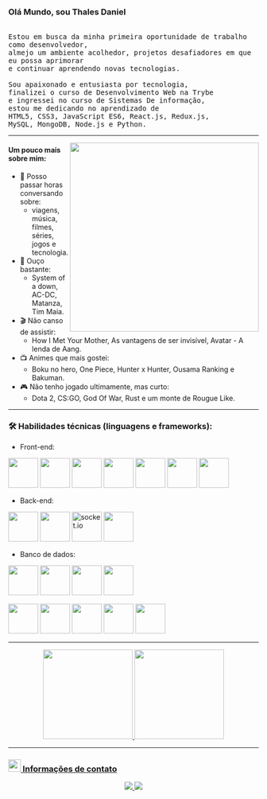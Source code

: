 ###  Olá Mundo, sou Thales Daniel

<p align="start" >
  <samp>
  	<br>Estou em busca da minha primeira oportunidade de trabalho como desenvolvedor,
  	<br>almejo um ambiente acolhedor, projetos desafiadores em que eu possa aprimorar 
  	<br>e continuar aprendendo novas tecnologias.
    <br>
  	<br>Sou apaixonado e entusiasta por tecnologia,
  	<br>finalizei o curso de Desenvolvimento Web na Trybe
    <br>e ingressei no curso de Sistemas De informação, 
    <br>estou me dedicando no aprendizado de
  	<br>HTML5, CSS3, JavaScript ES6, React.js, Redux.js,
  	<br>MySQL, MongoDB, Node.js e Python.
  </samp>
</p>

---
<img align="right" src="https://i.pinimg.com/originals/e4/26/70/e426702edf874b181aced1e2fa5c6cde.gif" width="380px"/>

#### **Um pouco mais sobre mim:**

- 💬 Posso passar horas conversando sobre:
    - viagens, música, filmes, séries, jogos e tecnologia.
- 🎵 Ouço bastante:
    - System of a down, AC-DC, Matanza, Tim Maia.
- 🎬 Não canso de assistir:
    - How I Met Your Mother, As vantagens de ser invisível, Avatar - A lenda de Aang.
- 📺 Animes que mais gostei:
    - Boku no hero, One Piece, Hunter x Hunter, Ousama Ranking e Bakuman.
- 🎮 Não tenho jogado ultimamente, mas curto:
    - Dota 2, CS:GO, God Of War, Rust e um monte de Rougue Like.

---
### 🛠️ Habilidades técnicas (linguagens e frameworks):
- Front-end:
<p align="left">
  <img width="60" height="60" src="https://cdn.jsdelivr.net/gh/devicons/devicon/icons/html5/html5-original-wordmark.svg" />
  <img width="60" height="60" src="https://cdn.jsdelivr.net/gh/devicons/devicon/icons/css3/css3-original-wordmark.svg" />
  <img width="60" height="60" src="https://cdn.jsdelivr.net/gh/devicons/devicon/icons/javascript/javascript-original.svg"/>
  <img width="60" height="60" src="https://cdn.jsdelivr.net/gh/devicons/devicon/icons/react/react-original-wordmark.svg"/>
  <img width="60" height="60" src="https://cdn.jsdelivr.net/gh/devicons/devicon/icons/redux/redux-original.svg"/>
  <img width="60" height="60" src="https://cdn.jsdelivr.net/gh/devicons/devicon/icons/jest/jest-plain.svg" />
  <img width="60" height="60" src="https://cdn.jsdelivr.net/gh/devicons/devicon/icons/bootstrap/bootstrap-plain-wordmark.svg" />
  
</p>

- Back-end:
<p align="left">
  <img width="60" height="60" src="https://cdn.jsdelivr.net/gh/devicons/devicon/icons/nodejs/nodejs-original.svg"/>
  <img width="60" height="60" src="https://cdn.jsdelivr.net/gh/devicons/devicon/icons/express/express-original-wordmark.svg"/>
  <img width="60" height="60" alt="socket.io" src="https://cdn.jsdelivr.net/gh/devicons/devicon/icons/socketio/socketio-original.svg"/>
  <img width="60" height="60" src="https://cdn.jsdelivr.net/gh/devicons/devicon/icons/mocha/mocha-plain.svg"/>
</p>

- Banco de dados:
<p align="left">
  <img width="60" height="60" src="https://cdn.jsdelivr.net/gh/devicons/devicon/icons/mysql/mysql-original.svg"/>
  <img width="60" height="60" src="https://cdn.jsdelivr.net/gh/devicons/devicon/icons/mongodb/mongodb-original-wordmark.svg"/>
  <img width="60" height="60" src="https://cdn.jsdelivr.net/gh/devicons/devicon/icons/sequelize/sequelize-original.svg"/>
  <img width="60" height="60" src="https://cdn.jsdelivr.net/gh/devicons/devicon/icons/heroku/heroku-original-wordmark.svg""/>
</p>
<p align="left">
  <img width="60" height="60"  src="https://cdn.jsdelivr.net/gh/devicons/devicon/icons/python/python-original-wordmark.svg"/>
  <img width="60" height="60"  src="https://cdn.jsdelivr.net/gh/devicons/devicon/icons/linux/linux-original.svg"/>
  <img width="60" height="60"  src="https://cdn.jsdelivr.net/gh/devicons/devicon/icons/bash/bash-original.svg"/> 
  <img width="60" height="60" src="https://cdn.jsdelivr.net/gh/devicons/devicon/icons/github/github-original.svg"/>
  <img width="60" height="60" src="https://cdn.jsdelivr.net/gh/devicons/devicon/icons/git/git-original.svg"/>
  
</p>

---

<div align="center">
  <a href="https://github.com/Thales-Daniel">
  <img height="180em" src="https://github-readme-stats.vercel.app/api?username=Thales-Daniel&show_icons=true&theme=react&include_all_commits=true&count_private=true"/>
  <img height="180em" src="https://github-readme-stats.vercel.app/api/top-langs/?username=Thales-Daniel&layout=compact&langs_count=7&theme=react"/>
</div>
  
---
###  <img src="https://bit.ly/handshake-gif" height="25px"/> Informações de contato
<p align="center">
    <a href = "mailto:thalesdanielomenabatista@gmail.com"><img src="https://img.shields.io/badge/-Gmail-%23333?style=for-the-badge&logo=gmail&logoColor=white" target="blank">
   <a href="https://www.linkedin.com/in/thales-daniel/" target="_blank"><img src="https://img.shields.io/badge/-LinkedIn-%230077B5?style=for-the-badge&logo=linkedin&logoColor=white" target="_blank"></a>
</p>
